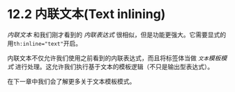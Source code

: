 # 12.2 内联文本(Text inlining)
*内联文本* 和我们刚才看到的 *内联表达式* 很相似，但是功能更强大。它需要显式的用`th:inline="text"`开启。

内联文本不仅允许我们使用之前看到的内联表达式，而且将标签体当做 *`文本`模板模式* 进行处理。这允许我们执行基于文本的模板逻辑（不只是输出型表达式）。

在下一章中我们会了解更多关于文本模板模式。
